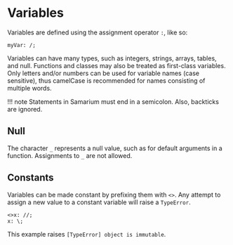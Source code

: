 # Variables

Variables are defined using the assignment operator `:`, like so:

```sm
myVar: /;
```

Variables can have many types, such as integers, strings, arrays, tables, and null.
Functions and classes may also be treated as first-class variables.
Only letters and/or numbers can be used for variable names (case sensitive), thus camelCase is recommended for names consisting of multiple words.

!!! note
    Statements in Samarium must end in a semicolon. Also, backticks are ignored.

## Null

The character `_` represents a null value, such as for default arguments in a function.
Assignments to `_` are not allowed.

## Constants

Variables can be made constant by prefixing them with `<>`.
Any attempt to assign a new value to a constant variable will raise a `TypeError`.

```sm
<>x: //;
x: \;
```

This example raises `[TypeError] object is immutable`.
